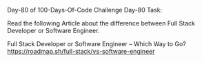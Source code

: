 Day-80 of 100-Days-Of-Code Challenge
Day-80 Task:

Read the following Article about the difference between Full Stack Developer or Software Engineer.

Full Stack Developer or Software Engineer – Which Way to Go?
https://roadmap.sh/full-stack/vs-software-engineer
